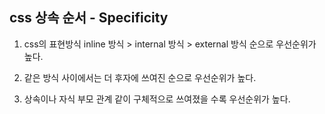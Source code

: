 ## css 상속 순서 - Specificity

1. css의 표현방식 inline 방식 > internal 방식 > external 방식 순으로 우선순위가 높다.

2. 같은 방식 사이에서는 더 후자에 쓰여진 순으로 우선순위가 높다.

3. 상속이나 자식 부모 관계 같이 구체적으로 쓰여졌을 수록 우선순위가 높다.
